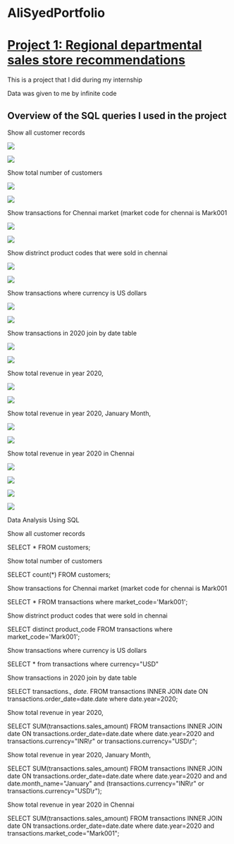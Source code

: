  # AliSyedPortfolio


# [Project 1: Regional departmental sales store recommendations](https://github.com/HassenAliSyed/AliSyedPortfolio)

This is a project that I did during my internship

Data was given to me by infinite code

## Overview of the SQL queries I used in the project

Show all customer records

![](/boat/1.png)

![](/boat/Screenshot%202022-12-30%20at%2000.46.10.png)

Show total number of customers

![](/boat/2.png)

![](/boat/Screenshot%202022-12-30%20at%2000.46.32.png)

Show transactions for Chennai market (market code for chennai is Mark001

![](/boat/3.png)

![](/boat/Screenshot%202022-12-30%20at%2000.46.45.png)

Show distrinct product codes that were sold in chennai

![](/boat/4.png)

![](/boat/Screenshot%202022-12-30%20at%2000.47.02.png)

Show transactions where currency is US dollars

![](/boat/5.png)

![](/boat/Screenshot%202022-12-30%20at%2000.47.10.png)

Show transactions in 2020 join by date table

![](/boat/6.png)

![](/boat/Screenshot%202022-12-30%20at%2000.47.18.png)

Show total revenue in year 2020,

![](/boat/7.png)

![](/boat/Screenshot%202022-12-30%20at%2000.47.25.png)

Show total revenue in year 2020, January Month,

![](/boat/8.png)

![](/boat/Screenshot%202022-12-30%20at%2000.47.31.png)

Show total revenue in year 2020 in Chennai

![](/boat/9.png)

![](/boat/Screenshot%202022-12-30%20at%2000.47.41.png)

![](/boat/10.png)

![](/boat/Screenshot%202022-12-30%20at%2001.43.47.png)

Data Analysis Using SQL

Show all customer records

SELECT * FROM customers;

Show total number of customers

SELECT count(*) FROM customers;

Show transactions for Chennai market (market code for chennai is Mark001

SELECT * FROM transactions where market_code='Mark001';

Show distrinct product codes that were sold in chennai

SELECT distinct product_code FROM transactions where market_code='Mark001';

Show transactions where currency is US dollars

SELECT * from transactions where currency="USD"

Show transactions in 2020 join by date table

SELECT transactions.*, date.* FROM transactions INNER JOIN date ON transactions.order_date=date.date where date.year=2020;

Show total revenue in year 2020,

SELECT SUM(transactions.sales_amount) FROM transactions INNER JOIN date ON transactions.order_date=date.date where date.year=2020 and transactions.currency="INR\r" or transactions.currency="USD\r";

Show total revenue in year 2020, January Month,

SELECT SUM(transactions.sales_amount) FROM transactions INNER JOIN date ON transactions.order_date=date.date where date.year=2020 and and date.month_name="January" and (transactions.currency="INR\r" or transactions.currency="USD\r");

Show total revenue in year 2020 in Chennai

SELECT SUM(transactions.sales_amount) FROM transactions INNER JOIN date ON transactions.order_date=date.date where date.year=2020 and transactions.market_code="Mark001";
